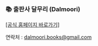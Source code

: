 ### 📚 출판사 달무리 (Dalmoori)

[[공식 홈페이지 바로가기]](https://dalmoori-books.github.io)  

연락처 : [dalmoori.books@gmail.com](mailto:dalmoori.books@gmail.com)
